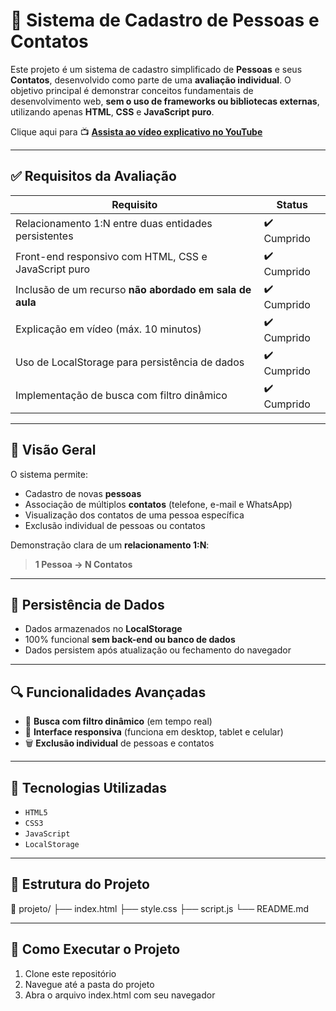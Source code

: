 # 📇 Sistema de Cadastro de Pessoas e Contatos

Este projeto é um sistema de cadastro simplificado de **Pessoas** e seus **Contatos**, desenvolvido como parte de uma **avaliação individual**. O objetivo principal é demonstrar conceitos fundamentais de desenvolvimento web, 
**sem o uso de frameworks ou bibliotecas externas**, utilizando apenas **HTML**, **CSS** e **JavaScript puro**.

Clique aqui para 📺 **[Assista ao vídeo explicativo no YouTube](https://youtu.be/_UXJUoviGkg)**

---

## ✅ Requisitos da Avaliação

| Requisito                                                                 | Status     |
|---------------------------------------------------------------------------|------------|
| Relacionamento 1:N entre duas entidades persistentes                     | ✔️ Cumprido |
| Front-end responsivo com HTML, CSS e JavaScript puro                     | ✔️ Cumprido |
| Inclusão de um recurso **não abordado em sala de aula**                 | ✔️ Cumprido |
| Explicação em vídeo (máx. 10 minutos)                                    | ✔️ Cumprido |
| Uso de LocalStorage para persistência de dados                           | ✔️ Cumprido |
| Implementação de busca com filtro dinâmico                               | ✔️ Cumprido |

---

## 🧠 Visão Geral

O sistema permite:

- Cadastro de novas **pessoas**
- Associação de múltiplos **contatos** (telefone, e-mail e WhatsApp)
- Visualização dos contatos de uma pessoa específica
- Exclusão individual de pessoas ou contatos

Demonstração clara de um **relacionamento 1:N**:
> **1 Pessoa → N Contatos**

---

## 💾 Persistência de Dados

- Dados armazenados no **LocalStorage**
- 100% funcional **sem back-end ou banco de dados**
- Dados persistem após atualização ou fechamento do navegador

---

## 🔍 Funcionalidades Avançadas

- 🔎 **Busca com filtro dinâmico** (em tempo real)
- 📱 **Interface responsiva** (funciona em desktop, tablet e celular)
- 🗑️ **Exclusão individual** de pessoas e contatos

---

## 🧰 Tecnologias Utilizadas

- `HTML5`
- `CSS3`
- `JavaScript`
- `LocalStorage`

---
## 📂 Estrutura do Projeto

📁 projeto/
├── index.html
├── style.css
├── script.js
└── README.md

---

## 🚀 Como Executar o Projeto

1. Clone este repositório
2. Navegue até a pasta do projeto
3. Abra o arquivo index.html com seu navegador
